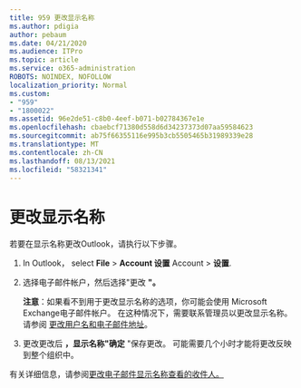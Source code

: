 ```yaml
---
title: 959 更改显示名称
ms.author: pdigia
author: pebaum
ms.date: 04/21/2020
ms.audience: ITPro
ms.topic: article
ms.service: o365-administration
ROBOTS: NOINDEX, NOFOLLOW
localization_priority: Normal
ms.custom:
- "959"
- "1800022"
ms.assetid: 96e2de51-c8b0-4eef-b071-b02784367e1e
ms.openlocfilehash: cbaebcf71380d558d6d34237373d07aa59584623
ms.sourcegitcommit: ab75f66355116e995b3cb5505465b31989339e28
ms.translationtype: MT
ms.contentlocale: zh-CN
ms.lasthandoff: 08/13/2021
ms.locfileid: "58321341"
---
```

# <a name="change-your-display-name"></a>更改显示名称
  
若要在显示名称更改Outlook，请执行以下步骤。
  
1. In Outlook， select **File** \> **Account 设置** Account \> **设置**.

2. 选择电子邮件帐户，然后选择"更改 **"。**

    **注意**：如果看不到用于更改显示名称的选项，你可能会使用 Microsoft Exchange电子邮件帐户。 在这种情况下，需要联系管理员以更改显示名称。 请参阅 [更改用户名和电子邮件地址](https://docs.microsoft.com/microsoft-365/admin/add-users/change-a-user-name-and-email-address)。
  
3. 更改更改后 **，显示名称"确定** "保存更改。 可能需要几个小时才能将更改反映到整个组织中。

有关详细信息，请参阅[更改电子邮件显示名称查看的收件人。](https://support.office.com/article/2b53331a-ba2a-4803-88dc-ac9fe376c8a9.aspx)
  